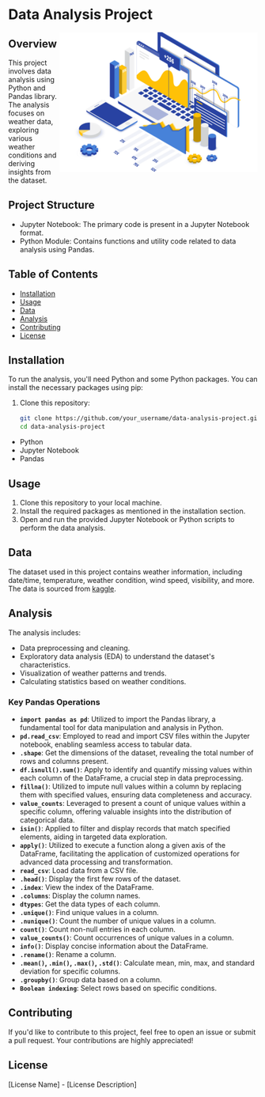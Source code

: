 # Data Analysis Project
<img align="right" alt="coding" width="400" src="https://github.com/SOHAMRANA77/Data-Analysis/blob/d8d28ae63655c1b6d52d22f203c1f7a614094e92/Data/image/Data-Analytics.png">

## Overview
This project involves data analysis using Python and Pandas library. The analysis focuses on weather data, exploring various weather conditions and deriving insights from the dataset.

## Project Structure
- Jupyter Notebook: The primary code is present in a Jupyter Notebook format.
- Python Module: Contains functions and utility code related to data analysis using Pandas.
## Table of Contents
- [Installation](#installation)
- [Usage](#usage)
- [Data](#data)
- [Analysis](#analysis)
- [Contributing](#contributing)
- [License](#license)

## Installation
To run the analysis, you'll need Python and some Python packages. You can install the necessary packages using pip:
1. Clone this repository:
   ```bash
   git clone https://github.com/your_username/data-analysis-project.git
   cd data-analysis-project

- Python
- Jupyter Notebook
- Pandas

## Usage
1. Clone this repository to your local machine.
2. Install the required packages as mentioned in the installation section.
3. Open and run the provided Jupyter Notebook or Python scripts to perform the data analysis.

## Data
The dataset used in this project contains weather information, including date/time, temperature, weather condition, wind speed, visibility, and more. The data is sourced from [kaggle](www.kaggle.com).

## Analysis
The analysis includes:
- Data preprocessing and cleaning.
- Exploratory data analysis (EDA) to understand the dataset's characteristics.
- Visualization of weather patterns and trends.
- Calculating statistics based on weather conditions.
### Key Pandas Operations
- **`import pandas as pd`**: Utilized to import the Pandas library, a fundamental tool for data manipulation and analysis in Python.
- **`pd.read_csv`**: Employed to read and import CSV files within the Jupyter notebook, enabling seamless access to tabular data.
- **`.shape`**: Get the dimensions of the dataset, revealing the total number of rows and columns present.
- **`df.isnull().sum()`**: Apply to identify and quantify missing values within each column of the DataFrame, a crucial step in data preprocessing.
- **`fillna()`**: Utilized to impute null values within a column by replacing them with specified values, ensuring data completeness and accuracy.
- **`value_counts`**: Leveraged to present a count of unique values within a specific column, offering valuable insights into the distribution of categorical data.
- **`isin()`**: Applied to filter and display records that match specified elements, aiding in targeted data exploration.
- **`apply()`**: Utilized to execute a function along a given axis of the DataFrame, facilitating the application of customized operations for advanced data processing and transformation.
- **`read_csv`**: Load data from a CSV file.
- **`.head()`**: Display the first few rows of the dataset.
- **`.index`**: View the index of the DataFrame.
- **`.columns`**: Display the column names.
- **`dtypes`**: Get the data types of each column.
- **`.unique()`**: Find unique values in a column.
- **`.nunique()`**: Count the number of unique values in a column.
- **`count()`**: Count non-null entries in each column.
- **`value_counts()`**: Count occurrences of unique values in a column.
- **`info()`**: Display concise information about the DataFrame.
- **`.rename()`**: Rename a column.
- **`.mean()`, `.min()`, `.max()`, `.std()`**: Calculate mean, min, max, and standard deviation for specific columns.
- **`.groupby()`**: Group data based on a column.
- **`Boolean indexing`**: Select rows based on specific conditions.



## Contributing
If you'd like to contribute to this project, feel free to open an issue or submit a pull request. Your contributions are highly appreciated!

## License
[License Name] - [License Description]

